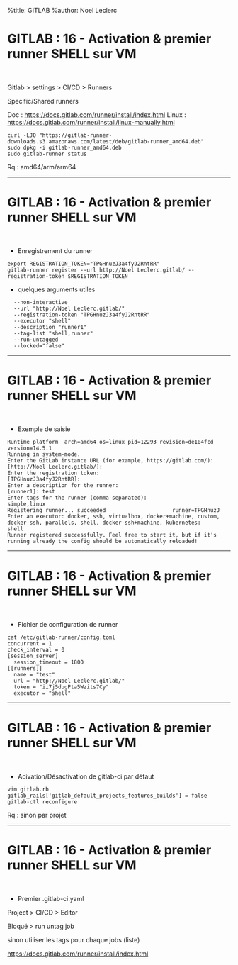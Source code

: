 %title: GITLAB
%author: Noel Leclerc


# GITLAB : 16 - Activation & premier runner SHELL sur VM


<br>

Gitlab > settings > CI/CD > Runners

Specific/Shared runners

Doc : https://docs.gitlab.com/runner/install/index.html
Linux : https://docs.gitlab.com/runner/install/linux-manually.html

```
curl -LJO "https://gitlab-runner-downloads.s3.amazonaws.com/latest/deb/gitlab-runner_amd64.deb"
sudo dpkg -i gitlab-runner_amd64.deb
sudo gitlab-runner status
```

Rq : amd64/arm/arm64

----------------------------------------------------------------------------------------------------

# GITLAB : 16 - Activation & premier runner SHELL sur VM


<br>

* Enregistrement du runner

```
export REGISTRATION_TOKEN="TPGHnuzJ3a4fyJ2RntRR"
gitlab-runner register --url http://Noel Leclerc.gitlab/ --registration-token $REGISTRATION_TOKEN
```

* quelques arguments utiles

```
  --non-interactive
  --url "http://Noel Leclerc.gitlab/"
  --registration-token "TPGHnuzJ3a4fyJ2RntRR"
  --executor "shell"
  --description "runner1"
  --tag-list "shell,runner"
  --run-untagged
  --locked="false"
```

----------------------------------------------------------------------------------------------------

# GITLAB : 16 - Activation & premier runner SHELL sur VM


<br>

* Exemple de saisie

```
Runtime platform  arch=amd64 os=linux pid=12293 revision=de104fcd version=14.5.1
Running in system-mode.                            
Enter the GitLab instance URL (for example, https://gitlab.com/):
[http://Noel Leclerc.gitlab/]: 
Enter the registration token:
[TPGHnuzJ3a4fyJ2RntRR]: 
Enter a description for the runner:
[runner1]: test
Enter tags for the runner (comma-separated):
simple,linux 
Registering runner... succeeded                     runner=TPGHnuzJ
Enter an executor: docker, ssh, virtualbox, docker+machine, custom, docker-ssh, parallels, shell, docker-ssh+machine, kubernetes:
shell
Runner registered successfully. Feel free to start it, but if it's running already the config should be automatically reloaded! 
```

----------------------------------------------------------------------------------------------------

# GITLAB : 16 - Activation & premier runner SHELL sur VM


<br>

* Fichier de configuration de runner

```
cat /etc/gitlab-runner/config.toml 
concurrent = 1
check_interval = 0
[session_server]
  session_timeout = 1800
[[runners]]
  name = "test"
  url = "http://Noel Leclerc.gitlab/"
  token = "ii7j5dugPta5Wzits7Cy"
  executor = "shell"
```

----------------------------------------------------------------------------------------------------

# GITLAB : 16 - Activation & premier runner SHELL sur VM


<br>

* Acivation/Désactivation de gitlab-ci par défaut

```
vim gitlab.rb
gitlab_rails['gitlab_default_projects_features_builds'] = false
gitlab-ctl reconfigure
```

Rq : sinon par projet

----------------------------------------------------------------------------------------------------

# GITLAB : 16 - Activation & premier runner SHELL sur VM


<br>

* Premier .gitlab-ci.yaml

Project > CI/CD > Editor

Bloqué > run untag job

sinon utiliser les tags pour chaque jobs (liste)



https://docs.gitlab.com/runner/install/index.html
